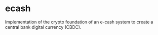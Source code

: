 # ecash
Implementation of the crypto foundation of an e-cash system to create a central bank digital currency (CBDC).
